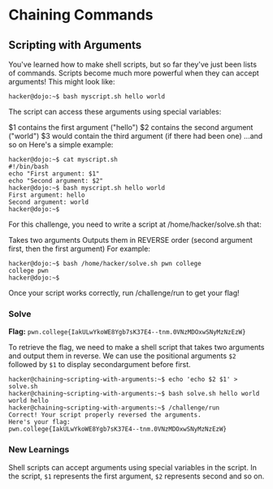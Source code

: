 # Chaining Commands

## Scripting with Arguments
You've learned how to make shell scripts, but so far they've just been lists of commands. Scripts become much more powerful when they can accept arguments! This might look like:
```
hacker@dojo:~$ bash myscript.sh hello world
```
The script can access these arguments using special variables:

$1 contains the first argument ("hello")
$2 contains the second argument ("world")
$3 would contain the third argument (if there had been one)
...and so on
Here's a simple example:
```
hacker@dojo:~$ cat myscript.sh
#!/bin/bash
echo "First argument: $1"
echo "Second argument: $2"
hacker@dojo:~$ bash myscript.sh hello world
First argument: hello
Second argument: world
hacker@dojo:~$
```
For this challenge, you need to write a script at /home/hacker/solve.sh that:

Takes two arguments
Outputs them in REVERSE order (second argument first, then the first argument)
For example:
```
hacker@dojo:~$ bash /home/hacker/solve.sh pwn college
college pwn
hacker@dojo:~$
```
Once your script works correctly, run /challenge/run to get your flag!


### Solve
**Flag:** `pwn.college{IakULwYkoWE8Ygb7sK37E4--tnm.0VNzMDOxwSNyMzNzEzW}`

To retrieve the flag, we need to make a shell script that takes two arguments and output them in reverse. We can use the positional arguments `$2` followed by `$1` to display secondargument before first.

```
hacker@chaining~scripting-with-arguments:~$ echo 'echo $2 $1' > solve.sh
hacker@chaining~scripting-with-arguments:~$ bash solve.sh hello world
world hello
hacker@chaining~scripting-with-arguments:~$ /challenge/run
Correct! Your script properly reversed the arguments.
Here's your flag:
pwn.college{IakULwYkoWE8Ygb7sK37E4--tnm.0VNzMDOxwSNyMzNzEzW}
```
### New Learnings

Shell scripts can accept arguments using special variables in the script. In the script, `$1` represents the first argument, `$2` represents second and so on.